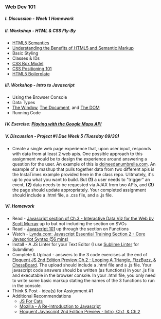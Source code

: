 ### Web Dev 101

##### I. Discussion - Week 1 Homework

##### II. Workshop - HTML & CSS Fly-By
* [HTML5 Semantics](http://diveintohtml5.info/semantics.html) 
* [Understanding the Benefits of HTML5 and Semantic Markup](http://www.webmechanix.com/advantages-of-html5-and-semantic-markup)
* Basic Styling
* Classes & IDs
* [CSS Box Model](http://css-tricks.com/the-css-box-model/)
* [CSS Positioning 101](http://alistapart.com/article/css-positioning-101)
* [HTML5 Boilerplate](http://html5boilerplate.com/)

##### III. Workshop - Intro to Javascript
* Using the Browser Console
* Data Types 
* [The Window](https://developer.mozilla.org/en/docs/Web/API/Window), [The Document](https://developer.mozilla.org/en-US/docs/Web/API/document), and [The DOM](https://developer.mozilla.org/en-US/docs/Web/API/Document_Object_Model/Introduction)
* Running Code

##### IV. Exercise: [Playing with the Google Maps API](https://developers.google.com/maps/documentation/javascript/tutorial)

##### V. Discussion - Project #1 Due Week 5 (Tuesday 09/30)
* Create a single web page experience that, upon user input, responds with data from at least 2 web apis. One possible approach to this assignment would be to design the experience around answering a question for the user. An example of this is [doineedanumbrella.com](http://doineedanumbrella.com/). An example of a mashup that pulls together data from two different apis is the InstaTimes example provided here in the class repo. Ulitmately, it's up to you what you want to build. But **(1)** a user needs to "trigger" an event, **(2)** data needs to be requested via AJAX from two APIs, and **(3)** the page should update appropriately. Your completed assignment should include a .html file, a .css file, and a .js file.

##### VI. Homework
* Read - [Javascript section of Ch.3 - Interactive Data Viz for the Web by Scott Murray](http://chimera.labs.oreilly.com/books/1230000000345/index.html) up to but not including the section on SVGs
* Read - [Javascript 101](http://learn.jquery.com/javascript-101/) up through the section on Functions
* Watch - [Lynda.com: Javascript Essential Training Section 2 - Core Javascript Syntax (56 mins)](http://www.nyu.edu/lynda)
* Install - A JS Linter for your Text Editor (I use [Sublime Linter](http://www.hongkiat.com/blog/identify-code-errors-sublime-linter/) for Submlime)
* Complete & Upload - answers to the 3 code exercises at the end of [Eloquent JS 2nd Edition Preview Ch.2 - Looping A Triangle, FizzBuzz, & ChessBoard](http://eloquentjavascript.net/02_program_structure.html). The upload should include a .html file and a .js file. Your javascript code answers should be written (as functions) in your .js file and executable in the browser console. In your .html file, you only need to write some basic markup stating the names of the 3 functions to run in the console. 
* Think & Post - idea(s) for Assignment #1
* Additional Recommendations
  * [JS For Cats](http://jsforcats.com/)
  * [Mozilla - A Re-Introduction to Javascript](https://developer.mozilla.org/en-US/docs/Web/JavaScript/A_re-introduction_to_JavaScript)
  * [Eloquent Javascript 2nd Edition Preview - Intro, Ch.1, & Ch.2](http://eloquentjavascript.net/)


